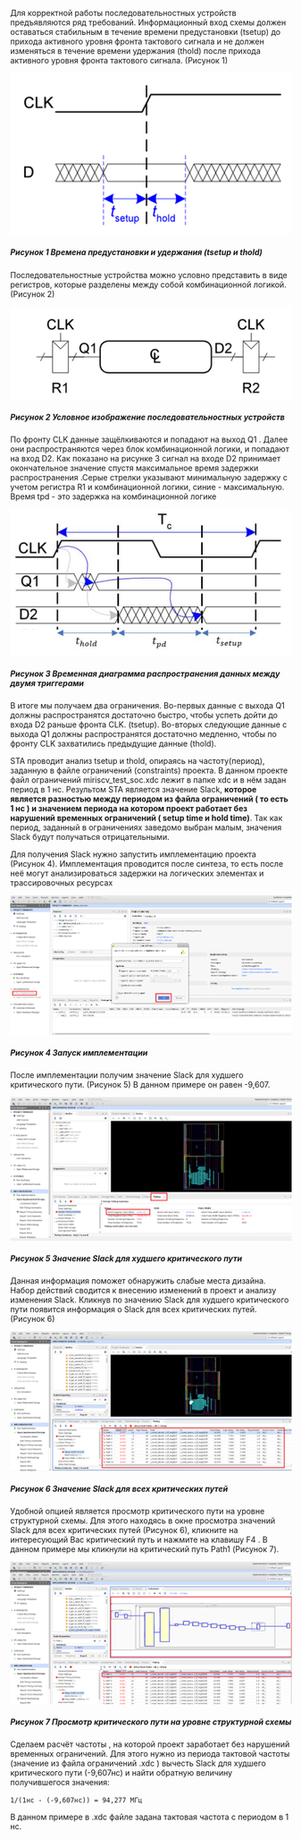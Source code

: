 Для корректной работы последовательностных устройств предъявляются ряд требований. Информационный вход схемы должен оставаться стабильным в течение времени предустановки (tsetup) до прихода активного уровня фронта тактового сигнала и не должен изменяться в течение времени удержания (thold) после прихода активного уровня фронта тактового сигнала. (Рисунок 1)

![sh](./pic/sh.png)
##### Рисунок 1  Времена предустановки и удержания (tsetup и thold) #####

Последовательностные устройства можно условно представить в виде регистров, которые разделены между собой комбинационной логикой. (Рисунок 2)

![rg](./pic/sta.png)
##### Рисунок 2  Условное изображение последовательностных устройств #####


По фронту CLK данные защёлкиваются и попадают на выход Q1 . Далее они распространяются через блок комбинационной логики, и попадают на вход D2. Как показано на рисунке 3 сигнал на входе D2 принимает окончательное значение спустя максимальное время задержки распространения .Серые стрелки указывают минимальную задержку с учетом регистра R1 и комбинационной логики, синие - максимальную. Время tpd - это задержка на комбинационной логике

![delay](./pic/delay.png) 
##### Рисунок 3  Временная диаграмма распространения данных между двумя триггерами #####


В итоге мы получаем два ограничения. Во-первых данные с выхода Q1  должны распространятся достаточно быстро, чтобы успеть дойти до входа D2 раньше фронта CLK. (tsetup). Во-вторых следующие данные с выхода Q1 должны распространятся достаточно медленно, чтобы по фронту CLK захватились предыдущие данные (thold).

STA проводит анализ tsetup и thold, опираясь на частоту(период), заданную в файле ограничений (constraints) проекта. В данном проекте файл ограничений miriscv_test_soc.xdc лежит в папке xdc и в нём задан период в 1 нс. Результом STA является значение Slack, **которое является разностью между периодом из файла ограничений ( то есть 1 нс ) и  значением периода на котором проект работает без нарушений временных ограничений ( setup time и hold time)**. Так как период, заданный в ограничениях заведомо выбран малым, значения Slack будут получаться отрицательными.

Для получения Slack нужно запустить имплементацию проекта (Рисунок 4). Имплементация проводится после синтеза, то есть после неё могут анализироваться задержки на логических элементах и трассировочных ресурсах


![impl](./pic/impl.png)
##### Рисунок 4  Запуск имплементации #####


После имплементации получим значение Slack для худшего критического пути. (Рисунок 5) В данном примере он равен -9,607.

![wns](./pic/wns.png)
##### Рисунок 5  Значение Slack для худшего критического пути #####


Данная информация поможет обнаружить слабые места дизайна. Набор действий сводится к внесению изменений в проект и анализу изменения Slack. Кликнув по значению Slack для худшего критического пути появится информация о Slack для всех критических путей. (Рисунок 6)

![paths](./pic/paths.png)
##### Рисунок 6  Значение Slack для всех критических путей  #####

Удобной опцией является просмотр критического пути на уровне структурной схемы. Для этого находясь в окне просмотра значений Slack для всех критических путей (Рисунок 6), кликните на интересующий Вас критический путь и нажмите на клавишу  F4 . В данном примере мы кликнули на критический путь Path1  (Рисунок 7).


![f4](./pic/f4.png)
##### Рисунок 7 Просмотр критического пути на уровне структурной схемы  #####


Сделаем расчёт частоты , на которой проект заработает без нарушений временных ограничений. Для этого нужно из периода тактовой частоты (значение из файла ограничений .xdc ) вычесть Slack для худшего критического пути (-9,607нс) и найти обратную величину получившегося значения:

``` 1/(1нс - (-9,607нс)) = 94,277 МГц ```

В данном примере в .xdc файле задана тактовая частота с периодом в 1 нс.

